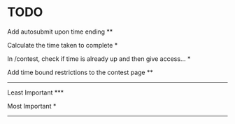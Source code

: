 TODO
==========
Add autosubmit upon time ending **

Calculate the time taken to complete *

In /contest, check if time is already up and then give access... *

Add time bound restrictions to the contest page **




---------
Least Important ***

Most Important *






----------------------

